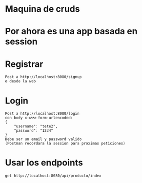 # Maquina de cruds

# Por ahora es una app basada en session

# Registrar

    Post a http://localhost:8080/signup
    o desde la web

# Login

    Post a http://localhost:8080/login
    con body x-www-form-urlencoded:
    {
        "username": "tete2",
        "password": "1234"
    }
    Debe ser un email y password valido
    (Postman recordara la session para proximas peticiones)

# Usar los endpoints

    get http://localhost:8080/api/producto/index



